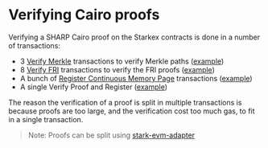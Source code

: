 # Verifying Cairo proofs

Verifying a SHARP Cairo proof on the Starkex contracts is done in a number of transactions:

* 3 [Verify Merkle](https://etherscan.io/address/0x5899efea757e0dbd6d114b3375c23d7540f65fa4) transactions to verify Merkle paths ([example](https://etherscan.io/tx/0x5ad19d4524e0d2f2281dd71b8b1030fca7131ce74b821b936f73df2cba9d65e5))
* 8 [Verify FRI](https://etherscan.io/address/0x3e6118da317f7a433031f03bb71ab870d87dd2dd) transactions to verify the FRI proofs ([example](https://etherscan.io/tx/0xccc7446d9e5e14892496ee3956f0e9579c2f56b8e70441623aa283c302130201))
* A bunch of [Register Continuous Memory Page](https://etherscan.io/address/0xfd14567eaf9ba941cb8c8a94eec14831ca7fd1b4) transactions ([example](https://etherscan.io/tx/0x6862ef5e0ce7599124e7c81625130990a102f483dde292d76b8d869b7d280ea7))
* A single Verify Proof and Register ([example](https://etherscan.io/tx/0x720571bcac39e6b973537d7dd2ba253072e6f82c634ce361de73769d026ce4a1))

The reason the verification of a proof is split in multiple transactions is because proofs are too large, and the verification cost too much gas, to fit in a single transaction. 

> Note: Proofs can be split using [stark-evm-adapter](https://github.com/zksecurity/stark-evm-adapter/)
